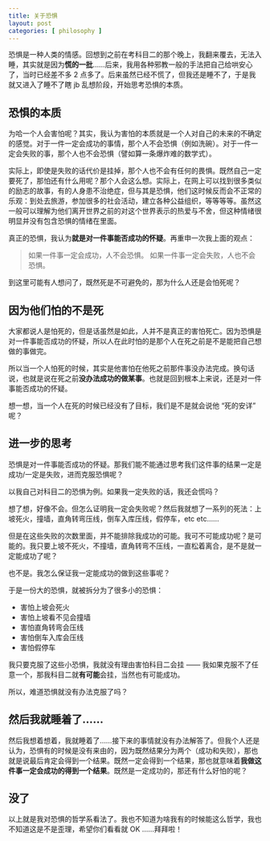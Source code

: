 ```yaml
---
title: 关于恐惧
layout: post
categories: [ philosophy ]
---
```



恐惧是一种人类的情感。回想到之前在考科目二的那个晚上，我翻来覆去，无法入睡，其实就是因为**慌的一批**……后来，我用各种邪教一般的手法把自己给哄安心了，当时已经差不多 2 点多了。后来虽然已经不慌了，但我还是睡不了，于是我就又进入了睡不了瞎 jb 乱想阶段，开始思考恐惧的本质。

## 恐惧的本质

为哈一个人会害怕呢？其实，我认为害怕的本质就是一个人对自己的未来的不确定的感觉。对于一件一定会成功的事情，那个人不会恐惧（例如洗碗）。对于一件一定会失败的事，那个人也不会恐惧（譬如算一条爆炸难的数学式）。

实际上，即使是失败的话代价是挂掉，那个人也不会有任何的畏惧。既然自己一定要死了，那怕还有什么用呢？那个人会这么想。实际上，在网上可以找到很多类似的励志的故事，有的人身患不治绝症，但与其是恐惧，他们这时候反而会不正常的乐观：到处去旅游，参加很多的社会活动，建立各种公益组织，等等等等。虽然这一般可以理解为他们离开世界之前的对这个世界表示的热爱与不舍，但这种情绪很明显并没有包含恐惧的情绪在里面。

真正的恐惧，我认为**就是对一件事能否成功的怀疑**。再重申一次我上面的观点：

> 如果一件事一定会成功，人不会恐惧。
> 如果一件事一定会失败，人也不会恐惧。

到这里可能有人想问了，既然死是不可避免的，那为什么人还是会怕死呢？


## 因为他们怕的不是死

大家都说人是怕死的，但是话虽然是如此，人并不是真正的害怕死亡。因为恐惧是对一件事能否成功的怀疑，所以人在此时怕的是那个人在死之前是不是能把自己想做的事做完。

所以当一个人怕死的时候，其实是他害怕在他死之前那件事没办法完成。换句话说，也就是说在死之前**没办法成功的做某事**。也就是回到根本上来说，还是对一件事能否成功的怀疑。

想一想，当一个人在死的时候已经没有了目标，我们是不是就会说他 “死的安详” 呢？


## 进一步的思考

恐惧是对一件事能否成功的怀疑。那我们能不能通过思考我们这件事的结果一定是成功/一定是失败，进而克服恐惧呢？

以我自己对科目二的恐惧为例。如果我一定失败的话，我还会慌吗？

想了想，好像不会。但怎么证明我一定会失败呢？然后我就想了一系列的死法：上坡死火，撞墙，直角转弯压线，倒车入库压线，假停车，etc etc……

但是在这些失败的次数里面，并不能排除我成功的可能。我可不可能成功呢？是可能的。我只要上坡不死火，不撞墙，直角转弯不压线，一直松着离合，是不是就一定能成功了呢？

也不是。我怎么保证我一定能成功的做到这些事呢？

于是一份大的恐惧，就被拆分为了很多小的恐惧：

- 害怕上坡会死火
- 害怕上坡看不见会撞墙
- 害怕直角转弯会压线
- 害怕倒车入库会压线
- 害怕假停车

我只要克服了这些小恐惧，我就没有理由害怕科目二会挂 —— 我如果克服不了任意一个，那我科目二就**有可能**会挂，当然也有可能成功。

所以，难道恐惧就没有办法克服了吗？


## 然后我就睡着了……

然后我想着想着，我就睡着了……接下来的事情就没有办法解答了。但我个人还是认为，恐惧有的时候是没有来由的，因为既然结果分为两个（成功和失败），那也就是说最后肯定会得到一个结果。既然一定会得到一个结果，那也就意味着**我做这件事一定会成功的得到一个结果**。既然是一定成功的，那还有什么好怕的呢？

## 没了

以上就是我对恐惧的哲学系看法了。我也不知道为啥我有的时候能这么哲学，我也不知道这是不是歪理，希望你们看看就 OK ……拜拜啦！